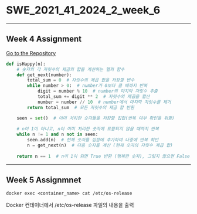# SWE_2021_41_2024_2_week_6

---

## Week 4 Assignment

[Go to the Repository](https://github.com/Jinozzs/SWE_2021_41_2024_2_week_4.git)

```python
def isHappy(n):
    # 숫자의 각 자릿수의 제곱의 합을 계산하는 헬퍼 함수
    def get_next(number):
        total_sum = 0  # 자릿수의 제곱 합을 저장할 변수
        while number > 0:  # number가 0보다 클 때까지 반복
            digit = number % 10  # number의 마지막 자릿수 추출
            total_sum += digit ** 2  # 자릿수의 제곱을 합산
            number = number // 10  # number에서 마지막 자릿수를 제거
        return total_sum  # 모든 자릿수의 제곱 합 반환

    seen = set()  # 이미 처리한 숫자들을 저장할 집합(반복 여부 확인을 위함)
    
    # n이 1이 아니고, n이 이미 처리한 숫자에 포함되지 않을 때까지 반복
    while n != 1 and n not in seen:
        seen.add(n)  # 현재 숫자를 집합에 추가하여 나중에 반복 확인
        n = get_next(n)  # 다음 숫자를 계산 (현재 숫자의 자릿수 제곱 합)
    
    return n == 1  # n이 1이 되면 True 반환 (행복한 숫자), 그렇지 않으면 False 반환
```

---

## Week 5 Assignmnet

>
```
docker exec <container_name> cat /etc/os-release
```

Docker 컨테이너에서 /etc/os-release 파일의 내용을 출력

